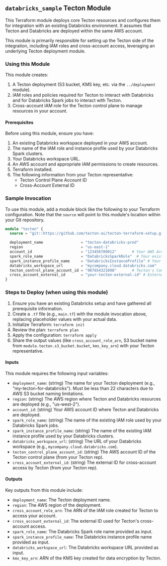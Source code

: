 ## `databricks_sample` Tecton Module

This Terraform module deploys core Tecton resources and configures them for integration with an existing Databricks environment. It assumes that Tecton and Databricks are deployed within the same AWS account.

This module is primarily responsible for setting up the Tecton side of the integration, including IAM roles and cross-account access, leveraging an underlying Tecton deployment module.

### Using this Module

This module creates:
1.  A Tecton deployment (S3 bucket, KMS key, etc. via the `../deployment` module).
2.  IAM roles and policies required for Tecton to interact with Databricks and for Databricks Spark jobs to interact with Tecton.
3.  Cross-account IAM role for the Tecton control plane to manage resources in your account.

#### Prerequisites

Before using this module, ensure you have:
1.  An existing Databricks workspace deployed in your AWS account.
2.  The name of the IAM role and instance profile used by your Databricks Spark clusters.
3.  Your Databricks workspace URL.
4.  An AWS account and appropriate IAM permissions to create resources.
5.  Terraform installed.
6.  The following information from your Tecton representative:
    *   Tecton Control Plane Account ID
    *   Cross-Account External ID

### Sample Invocation

To use this module, add a module block like the following to your Terraform configuration. Note that the `source` will point to this module's location within your Git repository.

```terraform
module "tecton" {
  source = "git::https://github.com/tecton-ai/tecton-terraform-setup.git//modules/databricks_sample"

  deployment_name                 = "tecton-databricks-prod"
  region                          = "us-east-1"
  account_id                      = "123456789012"       # Your AWS Account ID
  spark_role_name                 = "DatabricksSparkRole"  # Your existing Databricks Spark IAM Role name
  spark_instance_profile_name     = "DatabricksInstanceProfile" # Your existing Databricks Instance Profile name
  databricks_workspace_url        = "mycompany.cloud.databricks.com"
  tecton_control_plane_account_id = "987654321098"       # Tecton's Control Plane Account ID
  cross_account_external_id       = "your-tecton-external-id" # External ID from Tecton
}
```

### Steps to Deploy (when using this module)

1.  Ensure you have an existing Databricks setup and have gathered all prerequisite information.
2.  Create a `.tf` file (e.g., `main.tf`) with the module invocation above, replacing placeholder values with your actual data.
3.  Initialize Terraform: `terraform init`
4.  Review the plan: `terraform plan`
5.  Apply the configuration: `terraform apply`
6.  Share the output values (like `cross_account_role_arn`, S3 bucket name from `module.tecton.s3_bucket.bucket`, `kms_key_arn`) with your Tecton representative. 

#### Inputs

This module requires the following input variables:

*   `deployment_name`: (string) The name for your Tecton deployment (e.g., "my-tecton-for-databricks"). Must be less than 22 characters due to AWS S3 bucket naming limitations.
*   `region`: (string) The AWS region where Tecton and Databricks resources are deployed (e.g., "us-west-2").
*   `account_id`: (string) Your AWS account ID where Tecton and Databricks are deployed.
*   `spark_role_name`: (string) The name of the existing IAM role used by your Databricks Spark jobs.
*   `spark_instance_profile_name`: (string) The name of the existing IAM instance profile used by your Databricks clusters.
*   `databricks_workspace_url`: (string) The URL of your Databricks workspace (e.g., `mycompany.cloud.databricks.com`).
*   `tecton_control_plane_account_id`: (string) The AWS account ID of the Tecton control plane (from your Tecton rep).
*   `cross_account_external_id`: (string) The external ID for cross-account access by Tecton (from your Tecton rep).

#### Outputs

Key outputs from this module include:

*   `deployment_name`: The Tecton deployment name.
*   `region`: The AWS region of the deployment.
*   `cross_account_role_arn`: The ARN of the IAM role created for Tecton to access your account.
*   `cross_account_external_id`: The external ID used for Tecton's cross-account access.
*   `spark_role_name`: The Databricks Spark role name provided as input.
*   `spark_instance_profile_name`: The Databricks instance profile name provided as input.
*   `databricks_workspace_url`: The Databricks workspace URL provided as input.
*   `kms_key_arn`: ARN of the KMS key created for data encryption by Tecton.

